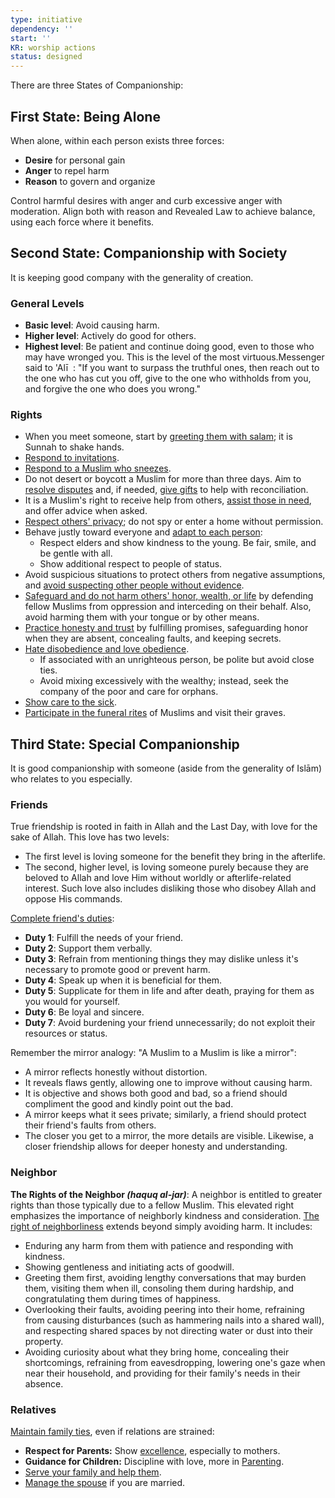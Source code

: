 ```yaml
---
type: initiative
dependency: ''
start: ''
KR: worship actions
status: designed
---
```


There are three States of Companionship:

## First State: Being Alone

When alone, within each person exists three forces:

* **Desire** for personal gain
* **Anger** to repel harm
* **Reason** to govern and organize

Control harmful desires with anger and curb excessive anger with moderation. Align both with reason and Revealed Law to achieve balance, using each force where it benefits.

## Second State: Companionship with Society

It is keeping good company with the generality of creation.

### General Levels

* **Basic level**: Avoid causing harm.
* **Higher level**: Actively do good for others.
* **Highest level**: Be patient and continue doing good, even to those who may have wronged you. This is the level of the most virtuous.Messenger said to 'Alī  : "If you want to surpass the truthful ones, then reach out to the one who has cut you off, give to the one who withholds from you, and forgive the one who does you wrong."

### Rights

* When you meet someone, start by [greeting them with salam](docs/sidebar1/Processes/Greet%20people%20first%20with%20salam.md); it is Sunnah to shake hands.
* [Respond to invitations](docs/sidebar1/Processes/Accept%20invitations.md).
* [Respond to a Muslim who sneezes](docs/sidebar1/Processes/Respond%20to%20muslim%20sneeze.md).
* Do not desert or boycott a Muslim for more than three days. Aim to [resolve disputes](docs/sidebar1/Processes/Resolve%20disputes%20and%20avoid%20boycotting.md) and, if needed, [give gifts](docs/sidebar1/Processes/Give%20gifts.md) to help with reconciliation.
* It is a Muslim's right to receive help from others, [assist those in need](docs/sidebar1/Processes/Help%20orphans%20or%20people%20in%20need%20periodically.md), and offer advice when asked.
* [Respect others' privacy](docs/sidebar1/Processes/Don't%20spy%20and%20protect%20privacy.md); do not spy or enter a home without permission.
* Behave justly toward everyone and [adapt to each person](docs/sidebar1/Processes/Be%20just%20and%20adapt%20to%20each%20person.md):
	* Respect elders and show kindness to the young. Be fair, smile, and be gentle with all.
	* Show additional respect to people of status.
* Avoid suspicious situations to protect others from negative assumptions, and [avoid suspecting other people without evidence](docs/sidebar1/Processes/Avoid%20baseless%20assumptions.md).
* [Safeguard and do not harm others' honor, wealth, or life](docs/sidebar1/Processes/Protect%20and%20don't%20harm%20honor,%20wealth%20and%20life.md) by defending fellow Muslims from oppression and interceding on their behalf. Also, avoid harming them with your tongue or by other means.
* [Practice honesty and trust](docs/sidebar1/Processes/Honesty,%20Trust%20and%20figurative%20language.md) by fulfilling promises, safeguarding honor when they are absent, concealing faults, and keeping secrets.
* [Hate disobedience and love obedience](docs/sidebar1/Processes/Hate%20the%20disobedient%20and%20love%20the%20obedient.md).
	* If associated with an unrighteous person, be polite but avoid close ties.
	* Avoid mixing excessively with the wealthy; instead, seek the company of the poor and care for orphans.
* [Show care to the sick](docs/sidebar1/Processes/Call,%20visit%20and%20care%20for%20the%20sick.md).
* [Participate in the funeral rites](docs/sidebar1/Processes/Pray%20additional%20voluntary%20prayers.md) of Muslims and visit their graves.

## Third State: Special Companionship

It is good companionship with someone (aside from the generality of Islām) who relates to you especially.

### Friends

True friendship is rooted in faith in Allah and the Last Day, with love for the sake of Allah. This love has two levels:

* The first level is loving someone for the benefit they bring in the afterlife.
* The second, higher level, is loving someone purely because they are beloved to Allah and love Him without worldly or afterlife-related interest. Such love also includes disliking those who disobey Allah and oppose His commands.

[Complete friend's duties](docs/sidebar1/Processes/Complete%20friend's%20duties.md):

* **Duty 1**: Fulfill the needs of your friend.
* **Duty 2**: Support them verbally.
* **Duty 3**: Refrain from mentioning things they may dislike unless it's necessary to promote good or prevent harm.
* **Duty 4**: Speak up when it is beneficial for them.
* **Duty 5**: Supplicate for them in life and after death, praying for them as you would for yourself.
* **Duty 6**: Be loyal and sincere.
* **Duty 7**: Avoid burdening your friend unnecessarily; do not exploit their resources or status.

Remember the mirror analogy: "A Muslim to a Muslim is like a mirror":

* A mirror reflects honestly without distortion.
* It reveals flaws gently, allowing one to improve without causing harm.
* It is objective and shows both good and bad, so a friend should compliment the good and kindly point out the bad.
* A mirror keeps what it sees private; similarly, a friend should protect their friend's faults from others.
* The closer you get to a mirror, the more details are visible. Likewise, a closer friendship allows for deeper honesty and understanding.

### Neighbor

**The Rights of the Neighbor _(haquq al-jar)_**: A neighbor is entitled to greater rights than those typically due to a fellow Muslim. This elevated right emphasizes the importance of neighborly kindness and consideration.
[The right of neighborliness](docs/sidebar1/Processes/Complete%20neighboor's%20duties.md) extends beyond simply avoiding harm. It includes:
* Enduring any harm from them with patience and responding with kindness.
* Showing gentleness and initiating acts of goodwill.
* Greeting them first, avoiding lengthy conversations that may burden them, visiting them when ill, consoling them during hardship, and congratulating them during times of happiness.
* Overlooking their faults, avoiding peering into their home, refraining from causing disturbances (such as hammering nails into a shared wall), and respecting shared spaces by not directing water or dust into their property.
* Avoiding curiosity about what they bring home, concealing their shortcomings, refraining from eavesdropping, lowering one's gaze when near their household, and providing for their family's needs in their absence.

### Relatives

[Maintain family ties](docs/sidebar1/Processes/Keeping%20family%20ties.md), even if relations are strained:

* **Respect for Parents:** Show [excellence](docs/sidebar1/Processes/Excellence%20with%20parents.md), especially to mothers.
* **Guidance for Children:** Discipline with love, more in [Parenting](docs/sidebar1/Initiatives/worship/Parenting.md).
* [Serve your family and help them](docs/sidebar1/Processes/Serve%20around%20the%20house%20and%20do%20lowly%20tasks.md).
* [Manage the spouse](docs/sidebar1/Initiatives/worship/Managing%20spouse.md) if you are married.

